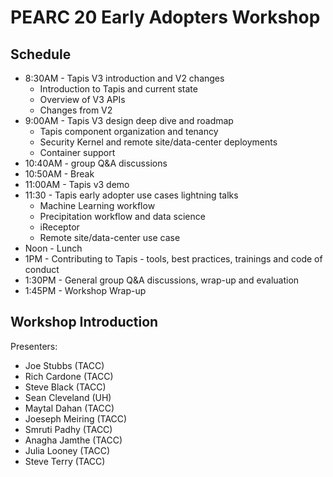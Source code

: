 # PEARC 20 Early Adopters Workshop

## Schedule

* 8:30AM - Tapis V3 introduction and V2 changes 
	* Introduction to Tapis and current state 
	* Overview of V3 APIs 
	* Changes from V2 
* 9:00AM - Tapis V3 design deep dive and roadmap 
	* Tapis component organization and tenancy 
	* Security Kernel and remote site/data-center deployments 
	* Container support 
* 10:40AM - group Q&A discussions
* 10:50AM - Break
* 11:00AM - Tapis v3 demo
* 11:30 - Tapis early adopter use cases lightning talks
	* Machine Learning workflow 
	* Precipitation workflow and data science 
	* iReceptor 
	* Remote site/data-center use case 
* Noon - Lunch
* 1PM - Contributing to Tapis - tools, best practices, trainings and code of conduct 
* 1:30PM - General group Q&A discussions, wrap-up and evaluation
* 1:45PM - Workshop Wrap-up

## Workshop Introduction
Presenters: 
* Joe Stubbs (TACC)
* Rich Cardone (TACC)
* Steve Black (TACC)
* Sean Cleveland (UH)
* Maytal Dahan (TACC)
* Joeseph Meiring (TACC)
* Smruti Padhy (TACC)
* Anagha Jamthe (TACC)
* Julia Looney (TACC)
* Steve Terry (TACC)

